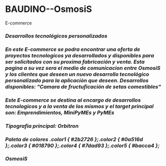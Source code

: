 # **BAUDINO--OsmosiS**
E-commerce
### *Desarrollos tecnológicos personalizados*
### *En este E-commerce se podra encontrar una oferta de proyectos tecnologicos ya desarrollados y disponibles para ser solicitados con su proxima fabricación y venta. Esta pagina a su vez sera el medio de comunicacion entre OsmosiS y los clientes que deseen un nuevo desarrollo tecnológico personalizado para la aplicación que deseen. Desarrollos disponibles: "Camara de fructuficación de setas comestibles"*
### *Este E-commerce se destina al encargo de desarrollos tecnologicos y a la venta de los mismos y el target principal son: Emprendimientos, MiniPyMEs y PyMEs*
### *Tipografia principal: Orbitron*
### *Paleta de colores .color1 { #2b2726 };.color2 { #0a516d };.color3 { #018790 };.color4 { #7dad93 };.color5 { #bacca4 };*
### *OsmosiS*